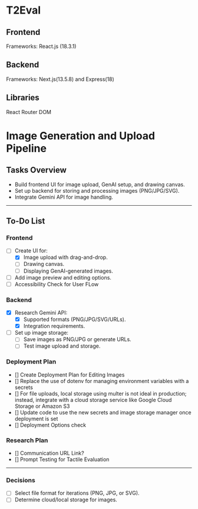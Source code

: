 # T2Eval



## Frontend
Frameworks: React.js (18.3.1)


## Backend

Frameworks: Next.js(13.5.8) and Express(18)


## Libraries 
React Router DOM 


# Image Generation and Upload Pipeline

## Tasks Overview
- Build frontend UI for image upload, GenAI setup, and drawing canvas.
- Set up backend for storing and processing images (PNG/JPG/SVG).
- Integrate Gemini API for image handling.

---

## To-Do List

### **Frontend**
- [ ] Create UI for:
  - [x] Image upload with drag-and-drop.
  - [ ] Drawing canvas.
  - [ ] Displaying GenAI-generated images.
- [ ] Add image preview and editing options.
- [ ] Accessibility Check for User FLow

### **Backend**
- [x] Research Gemini API:
  - [x] Supported formats (PNG/JPG/SVG/URLs).
  - [x] Integration requirements.
- [ ] Set up image storage:
  - [ ] Save images as PNG/JPG or generate URLs.
  - [ ] Test image upload and storage.

### **Deployment Plan**
- [] Create Deployment Plan for Editing Images
- [] Replace the use of dotenv for managing environment variables with a secrets
- [] For file uploads, local storage using multer is not ideal in production; instead, integrate with a cloud storage service like Google Cloud Storage or Amazon S3
- [] Update code to use the new secrets and image storage manager once deployment is set
- [] Deployment Options check


### **Research Plan**
- [] Communication URL Link?
- [] Prompt Testing for Tactile Evaluation

---

### **Decisions**
- [ ] Select file format for iterations (PNG, JPG, or SVG).
- [ ] Determine cloud/local storage for images.
